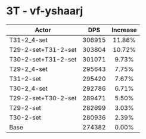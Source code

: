 # 3T - vf-yshaarj
| Actor | DPS | Increase |
|---|:---:|:---:|
|T31-2_4-set|306915|11.86%|
|T29-2-set+T31-2-set|303804|10.72%|
|T30-2-set+T31-2-set|301071|9.73%|
|T29-2_4-set|295643|7.75%|
|T31-2-set|295420|7.67%|
|T30-2_4-set|292786|6.71%|
|T29-2-set+T30-2-set|289471|5.50%|
|T29-2-set|282699|3.03%|
|T30-2-set|280936|2.39%|
|Base|274382|0.00%|
